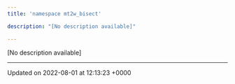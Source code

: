 ```yaml
---
title: 'namespace mt2w_bisect'

description: "[No description available]"

---
```







[No description available]






-------------------------------

Updated on 2022-08-01 at 12:13:23 +0000